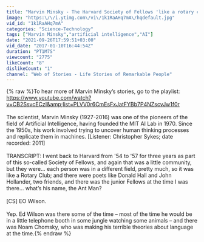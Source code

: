```yaml
---
title: "Marvin Minsky - The Harvard Society of Fellows 'like a rotary club' (32\/151)"
image: "https:\/\/i.ytimg.com\/vi\/1k1RaAHq7mA\/hqdefault.jpg"
vid_id: "1k1RaAHq7mA"
categories: "Science-Technology"
tags: ["Marvin Minsky","artificial intelligence","AI"]
date: "2021-09-26T17:59:51+03:00"
vid_date: "2017-01-10T16:44:54Z"
duration: "PT1M7S"
viewcount: "2775"
likeCount: "8"
dislikeCount: "1"
channel: "Web of Stories - Life Stories of Remarkable People"
---
```

{% raw %}To hear more of Marvin Minsky’s stories, go to the playlist: <a rel="nofollow" target="blank" href="https://www.youtube.com/watch?v=CB2SsvcECzI&amp;list=PLVV0r6CmEsFxJatFYBb7P4NZscvJw1f0r">https://www.youtube.com/watch?v=CB2SsvcECzI&amp;list=PLVV0r6CmEsFxJatFYBb7P4NZscvJw1f0r</a><br /><br />The scientist, Marvin Minsky (1927-2016) was one of the pioneers of the field of Artificial Intelligence, having founded the MIT AI Lab in 1970. Since the 1950s, his work involved trying to uncover human thinking processes and replicate them in machines. [Listener: Christopher Sykes; date recorded: 2011]<br /><br />TRANSCRIPT: I went back to Harvard from '54 to '57 for three years as part of this so-called Society of Fellows, and again that was a little community, but they were... each person was in a different field, pretty much, so it was like a Rotary Club; and there were poets like Donald Hall and John Hollander, two friends, and there was the junior Fellows at the time I was there... what’s his name, the Ant Man?<br /><br />[CS] EO Wilson.<br /><br />Yep. Ed Wilson was there some of the time – most of the time he would be in a little telephone booth in some jungle watching some animals – and there was Noam Chomsky, who was making his terrible theories about language at the time.{% endraw %}
